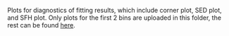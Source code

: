 Plots for diagnostics of fitting results, which include corner plot, SED plot, and SFH plot. Only plots for the first 2 bins are uploaded in this folder, the rest can be found [here](https://drive.google.com/drive/folders/1NppkCXAuDEz9shpl37MXu7uFd7vYCtHH?usp=sharing). 

